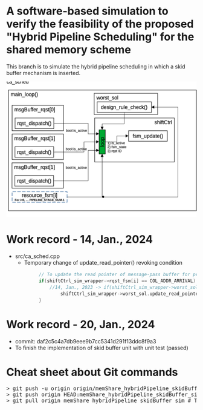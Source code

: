 # A software-based simulation to verify the feasibility of the proposed "Hybrid Pipeline Scheduling" for the shared memory scheme

This branch is to simulate the hybrid pipeline scheduling in which a skid buffer mechanism is inserted.

![Alt text](https://github.com/tsengs0/InformationBottleneck_RTL_Generator/blob/memShare_hybridPipeline_sim/sim_design_spec_21.Nov.2023.png)

# Work record - 14, Jan., 2024
- src/ca_sched.cpp
  - Temporary change of update_read_pointer() revoking condition
```c++
            // To update the read pointer of message-pass buffer for precedent constraint
            if(shiftCtrl_sim_wrapper->rqst_fsm[i] == COL_ADDR_ARRIVAL) {
                //14, Jan., 2023 -> if(shiftCtrl_sim_wrapper->worst_sol.rqst_arrival_cnt==1)
                    shiftCtrl_sim_wrapper->worst_sol.update_read_pointer();
            }
```
# Work record - 20, Jan., 2024
- commit: daf2c5c4a7db9eee9b7cc5341d291f13ddc8f9a3
 - To finish the implementation of skid buffer unit with unit test (passed)

# Cheat sheet about Git commands
<pre>
> git push -u origin origin/memShare_hybridPipeline_skidBuffer_sim # To push the latest commit onto the detached HEAD (but the remote branch is still unchanged)
> git push origin HEAD:memShare_hybridPipeline_skidBuffer_sim # To push the current detached HEAD onto the remote branch
> git pull origin memShare_hybridPipeline_skidBuffer_sim # To pull down all the changes from the remote branch
</pre>

